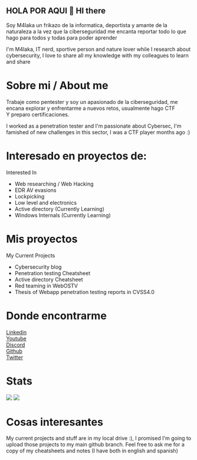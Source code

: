 ## HOLA POR AQUI 👋 HI there

 Soy M4laka un frikazo de la informatica, deportista y amante de la naturaleza a la vez que la ciberseguridad 
 me encanta reportar todo lo que hago para todos y todas para poder aprender

I'm M4laka, IT nerd, sportive person and nature lover while I research about cybersecurity, 
I love to share all my knowledge with my colleagues to learn and share

# Sobre mi  / About me
Trabaje como pentester y soy un apasionado de la ciberseguridad, me encana explorar y enfrentarme a nuevos retos, usualmente hago CTF \
Y preparo certificaciones. 

I worked as a penetration tester and I'm passionate about Cybersec, I'm famished of new challenges in this sector, I was a CTF player months ago :) 

# Interesado en proyectos de:
 Interested In
* Web researching / Web Hacking
* EDR AV evasions
* Lockpicking
* Low level and electronics
* Active directory (Currently Learning)
* Windows Internals (Currently Learning)


# Mis proyectos
My Current Projects
* Cybersecurity blog
* Penetration testing Cheatsheet
* Active directory Cheatsheet
* Red teaming in WebOSTV
* Thesis of Webapp penetration testing reports in CVSS4.0

# Donde encontrarme
[Linkedin](https://www.linkedin.com/in/marco-carrasco-talan-6b5912198/) \
[Youtube](https://www.youtube.com/channel/UCTgM3LdJZjpEpilLJB3piCA) \
[Discord](https://discord.gg/UXzFV3Dj8p)\
[Github](https://github.com/shell-bomb) \
[Twitter](https://twitter.com/D0vahking)
# Stats
<p>
    <img src="https://github-readme-stats.vercel.app/api?username=shell-bomb&show_icons=true&layout=compact&bg_color=30,12c2e9,f64f59&title_color=fff&text_color=fff">
    <img src="https://github-readme-stats.vercel.app/api/top-langs/?username=shell-bomb&layout=compact&bg_color=30,1565C0,b92b27&title_color=fff&text_color=fff">
</p>

# Cosas interesantes
My current projects and stuff are in my local drive :), I promised I'm going to upload those projects to my main github branch.
Feel free to ask me for a copy of my cheatsheets and notes (I have both in english and spanish)
